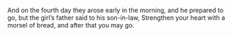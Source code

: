 And on the fourth day they arose early in the morning, and he prepared to go, but the girl’s father said to his son-in-law, Strengthen your heart with a morsel of bread, and after that you may go.
